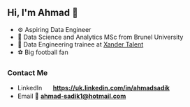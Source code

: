 ## Hi, I'm Ahmad 👋

- ⚙️ Aspiring Data Engineer
- 🏫 Data Science and Analytics MSc from Brunel University
- 📖 Data Engineering trainee at [Xander Talent](https://www.xandertalent.com/)
- ⚽ Big football fan

### Contact Me

- LinkedIn <a target="blank"><img align="center" src="https://cdn.jsdelivr.net/gh/devicons/devicon/icons/linkedin/linkedin-original.svg" height="17" width="17" /></a>
**https://uk.linkedin.com/in/ahmadsadik**
- Email 📧
**ahmad-sadik1@hotmail.com**

<!--
**ahmadsadik123/ahmadsadik123** is a ✨ _special_ ✨ repository because its `README.md` (this file) appears on your GitHub profile.

Here are some ideas to get you started:

- 🔭 I’m currently working on ...
- 🌱 I’m currently learning ...
- 👯 I’m looking to collaborate on ...
- 🤔 I’m looking for help with ...
- 💬 Ask me about ...
- 📫 How to reach me: ...
- 😄 Pronouns: ...
- ⚡ Fun fact: ...
-->
